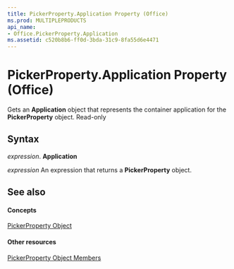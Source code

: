 ```yaml
---
title: PickerProperty.Application Property (Office)
ms.prod: MULTIPLEPRODUCTS
api_name:
- Office.PickerProperty.Application
ms.assetid: c520b8b6-ff0d-3bda-31c9-8fa55d6e4471
---
```



# PickerProperty.Application Property (Office)

Gets an  **Application** object that represents the container application for the **PickerProperty** object. Read-only


## Syntax

 _expression_. **Application**

 _expression_ An expression that returns a **PickerProperty** object.


## See also


#### Concepts


[PickerProperty Object](pickerproperty-object-office.md)
#### Other resources


[PickerProperty Object Members](pickerproperty-members-office.md)

